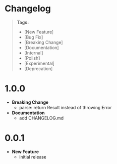 # Changelog

> **Tags:**
>
> - [New Feature]
> - [Bug Fix]
> - [Breaking Change]
> - [Documentation]
> - [Internal]
> - [Polish]
> - [Experimental]
> - [Deprecation]

# 1.0.0
- **Breaking Change**
  - parse: return Result<ValidSsn> instead of throwing Error
- **Documentation**
  - add CHANGELOG.md

# 0.0.1
- **New Feature**
  - initial release
